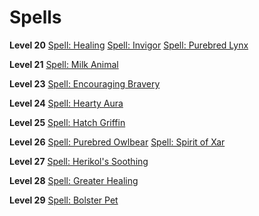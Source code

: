 <!-- TITLE: Breeder -->
<!-- SUBTITLE: At odds with nature vs. nurture, the breeder seeks to control the wild in a harmonious and symbiotic fashion. Breeders foster young creatures into maturity and train them to aid adventurers in combat and around the homestead. Their attunement to nature has gifted them with abilities to mend and heal wounds, even as they make them. -->

# Spells
**Level 20**
[Spell: Healing](healing)
[Spell: Invigor](invigor)
[Spell: Purebred Lynx](purebred-lynx)

**Level 21**
[Spell: Milk Animal](milk-animal)

**Level 23**
[Spell: Encouraging Bravery](encouraging-bravery)

**Level 24**
[Spell: Hearty Aura](hearty-aura)

**Level 25**
[Spell: Hatch Griffin](hatch-griffin)

**Level 26**
[Spell: Purebred Owlbear](purebred-owlbear)
[Spell: Spirit of Xar](spirit-of-xar)

**Level 27**
[Spell: Herikol's Soothing](herikol's-soothing)

**Level 28**
[Spell: Greater Healing](greater-healing)

**Level 29**
[Spell: Bolster Pet](bolster-pet)

